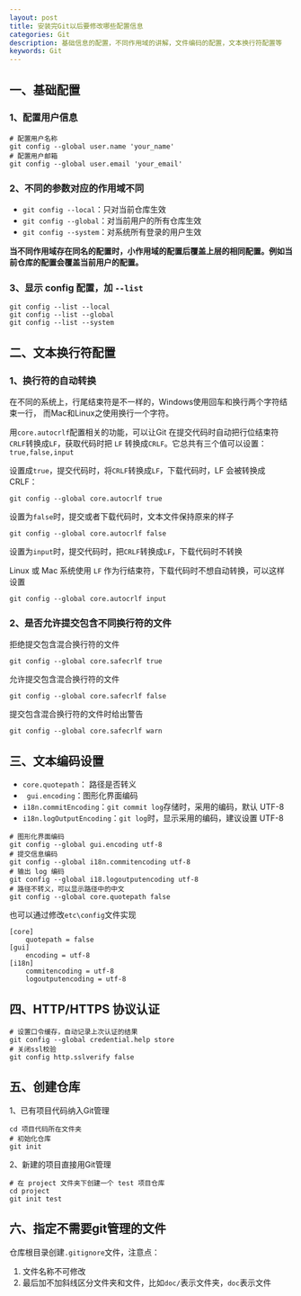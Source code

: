 ```yaml
---
layout: post
title: 安装完Git以后要修改哪些配置信息
categories: Git
description: 基础信息的配置，不同作用域的讲解，文件编码的配置，文本换行符配置等
keywords: Git
---
```


## 一、基础配置

### 1、配置用户信息

```shell
# 配置用户名称
git config --global user.name 'your_name'
# 配置用户邮箱
git config --global user.email 'your_email'
```

### 2、不同的参数对应的作用域不同

-   `git config --local`：只对当前仓库生效
-   `git config --global`：对当前用户的所有仓库生效
-   `git config --system`：对系统所有登录的用户生效

**当不同作用域存在同名的配置时，小作用域的配置后覆盖上层的相同配置。例如当前仓库的配置会覆盖当前用户的配置。**

### 3、显示 config 配置，加 `--list`

```shell
git config --list --local
git config --list --global
git config --list --system
```

## 二、文本换行符配置

### 1、换行符的自动转换

在不同的系统上，行尾结束符是不一样的，Windows使用回车和换行两个字符结束一行， 而Mac和Linux之使用换行一个字符。

用`core.autocrlf`配置相关的功能，可以让Git 在提交代码时自动把行位结束符`CRLF`转换成`LF`，获取代码时把 `LF` 转换成`CRLF`。它总共有三个值可以设置：`true,false,input`

设置成`true`，提交代码时，将`CRLF`转换成`LF`，下载代码时，LF 会被转换成 CRLF：

```shell
git config --global core.autocrlf true
```

设置为`false`时，提交或者下载代码时，文本文件保持原来的样子

```shell
git config --global core.autocrlf false
```

设置为`input`时，提交代码时，把`CRLF`转换成`LF`，下载代码时不转换

Linux 或 Mac 系统使用 `LF` 作为行结束符，下载代码时不想自动转换，可以这样设置

```shell
git config --global core.autocrlf input
```

### 2、是否允许提交包含不同换行符的文件

拒绝提交包含混合换行符的文件

```shell
git config --global core.safecrlf true   
```

允许提交包含混合换行符的文件

```shell
git config --global core.safecrlf false  
```

提交包含混合换行符的文件时给出警告

```shell
git config --global core.safecrlf warn
```

## 三、文本编码设置

+ `core.quotepath`： 路径是否转义
+ ` gui.encoding`：图形化界面编码
+ `i18n.commitEncoding`：`git commit log`存储时，采用的编码，默认 UTF-8
+ `i18n.logOutputEncoding`：`git log`时，显示采用的编码，建议设置 UTF-8

```shell
# 图形化界面编码
git config --global gui.encoding utf-8
# 提交信息编码
git config --global i18n.commitencoding utf-8
# 输出 log 编码
git config --global i18.logoutputencoding utf-8
# 路径不转义，可以显示路径中的中文
git config --global core.quotepath false
```

也可以通过修改`etc\config`文件实现

```
[core]
    quotepath = false
[gui]
    encoding = utf-8
[i18n]
    commitencoding = utf-8
    logoutputencoding = utf-8
```

## 四、HTTP/HTTPS 协议认证

```shell
# 设置口令缓存，自动记录上次认证的结果
git config --global credential.help store
# 关闭ssl校验
git config http.sslverify false
```

## 五、创建仓库

1、已有项目代码纳入Git管理

```shell
cd 项目代码所在文件夹
# 初始化仓库
git init
```

2、新建的项目直接用Git管理

```shell
# 在 project 文件夹下创建一个 test 项目仓库
cd project
git init test
```

## 六、指定不需要git管理的文件

仓库根目录创建`.gitignore`文件，注意点：

1. 文件名称不可修改
2. 最后加不加斜线区分文件夹和文件，比如`doc/`表示文件夹，`doc`表示文件

